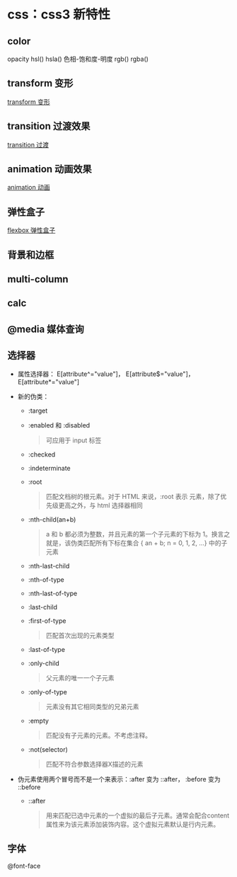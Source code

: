 # css：css3 新特性

## color
opacity
hsl() hsla()  色相-饱和度-明度
rgb() rgba()

## transform 变形
[transform 变形](40.md)

## transition 过渡效果
[transition 过渡](39.md)

## animation 动画效果
[animation 动画](38.md)

## 弹性盒子
[flexbox 弹性盒子](37.md)

## 背景和边框

## multi-column

## calc

## @media 媒体查询

## 选择器

- 属性选择器：
  E[attribute^="value"]， E[attribute$="value"]， E[attribute*="value"]

- 新的伪类：
  - :target
  - :enabled 和 :disabled
    > 可应用于 input 标签
  
  - :checked
  - :indeterminate
  - :root
    > 匹配文档树的根元素。对于 HTML 来说，:root 表示 <html> 元素，除了优先级更高之外，与 html 选择器相同
  - :nth-child(an+b)
    > a 和 b 都必须为整数，并且元素的第一个子元素的下标为 1。换言之就是，该伪类匹配所有下标在集合 { an + b; n = 0, 1, 2, ...} 中的子元素

  - :nth-last-child 

  - :nth-of-type
  - :nth-last-of-type 
  - :last-child 
  - :first-of-type
    > 匹配首次出现的元素类型

  - :last-of-type 
  - :only-child
    > 父元素的唯一一个子元素

  - :only-of-type 
    > 元素没有其它相同类型的兄弟元素

  - :empty
    > 匹配没有子元素的元素。不考虑注释。

  - :not(selector)
    > 匹配不符合参数选择器X描述的元素
    
- 伪元素使用两个冒号而不是一个来表示：:after 变为 ::after， :before 变为 ::before
  - ::after
    > 用来匹配已选中元素的一个虚拟的最后子元素。通常会配合content属性来为该元素添加装饰内容。这个虚拟元素默认是行内元素。

## 字体
@font-face

